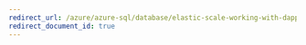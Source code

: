 ```yaml
---
redirect_url: /azure/azure-sql/database/elastic-scale-working-with-dapper
redirect_document_id: true
---
```

